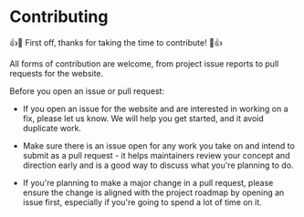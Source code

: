 # Contributing

:+1::tada: First off, thanks for taking the time to contribute! :tada::+1:

All forms of contribution are welcome, from project issue reports to pull requests for the website.

Before you open an issue or pull request:

* If you open an issue for the website and are interested in working on a fix, please let us
know. We will help you get started, and it avoid duplicate work.

* Make sure there is an issue open for any work you take on and intend to submit
as a pull request - it helps maintainers review your concept and direction
early and is a good way to discuss what you're planning to do.

* If you're planning to make a major change in a pull request, please ensure
the change is aligned with the project roadmap by opening an issue first,
especially if you're going to spend a lot of time on it.
